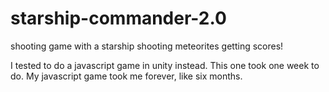 # starship-commander-2.0
shooting game with a starship shooting meteorites getting scores!

I tested to do a javascript game in unity instead. This one took one week to do. 
My javascript game took me forever, like six months.
